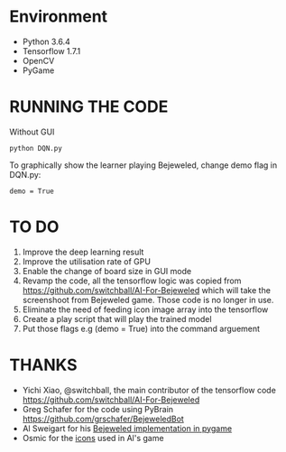 Environment
============

* Python 3.6.4
* Tensorflow 1.7.1
* OpenCV
* PyGame

RUNNING THE CODE
================
Without GUI

    python DQN.py

To graphically show the learner playing Bejeweled, change demo flag in DQN.py:

    demo = True   

TO DO
======
1. Improve the deep learning result
2. Improve the utilisation rate of GPU
3. Enable the change of board size in GUI mode
4. Revamp the code, all the tensorflow logic was copied from https://github.com/switchball/AI-For-Bejeweled which will take the screenshoot from Bejeweled game. Those code is no longer in use.
5. Eliminate the need of feeding icon image array into the tensorflow
6. Create a play script that will play the trained model
7. Put those flags e.g  (demo = True) into the command arguement

THANKS
======
* Yichi Xiao, @switchball, the main contributor of the tensorflow code https://github.com/switchball/AI-For-Bejeweled
* Greg Schafer for the code using PyBrain https://github.com/grschafer/BejeweledBot
* Al Sweigart for his [Bejeweled implementation in pygame][bejeweled]                       
* Osmic for the [icons][gems] used in Al's game

[bejeweled]: http://inventwithpython.com/blog/2011/06/24/new-game-source-code-gemgem-a-bejeweled-clone/
[gems]: http://opengameart.org/content/gem-jewel-diamond-glass
